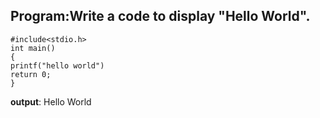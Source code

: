 ## Program:Write a code to display "Hello World".
```
#include<stdio.h>
int main()
{
printf("hello world")
return 0;
}
```
**output**: Hello World
